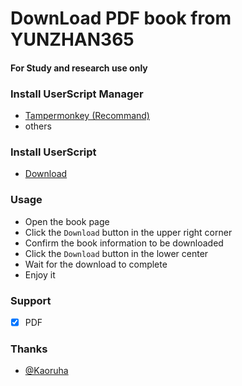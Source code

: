 # DownLoad PDF book from YUNZHAN365
#### For Study and research use only

### Install UserScript Manager
- [Tampermonkey (Recommand)](https://www.tampermonkey.net/)
- others

### Install UserScript
- [Download](https://greasyfork.org/scripts/483545)

### Usage
- Open the book page
- Click the `Download` button in the upper right corner
- Confirm the book information to be downloaded
- Click the `Download` button in the lower center
- Wait for the download to complete
- Enjoy it

### Support
- [x] PDF

### Thanks
- [@Kaoruha](https://github.com/Kaoruha)